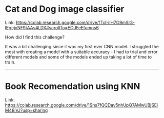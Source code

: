 # Cat and Dog image classifier

Link:
https://colab.research.google.com/drive/1TcI-iIH7O9mSr3-lEgcjvNF9tAAs4LDX#scrollTo=EOJFeEfumns6

How did I find this challenge?

It was a bit challenging since it was my first ever CNN model. I struggled the most with creating a model with a suitable accuracy - I had to trial and error different models and some of the models ended up taking a lot of time to train.

------------------------
# Book Recomendation using KNN

Link:
https://colab.research.google.com/drive/1Shs7fQQDav5nhUpQ7AMwUBjSEiM48iVJ?usp=sharing

